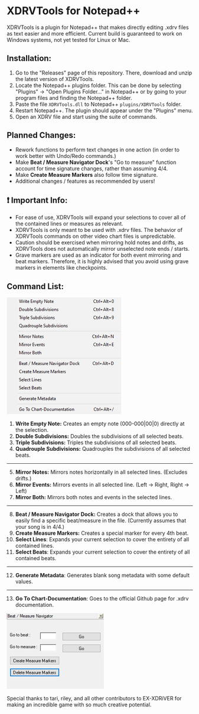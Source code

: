 # XDRVTools for Notepad++
XDRVTools is a plugin for Notepad++ that makes directly editing .xdrv files as text easier and more efficient.
Current build is guaranteed to work on Windows systems, not yet tested for Linux or Mac.


## Installation:
1. Go to the "Releases" page of this repository. There, download and unzip the latest version of XDRVTools.
2. Locate the Notepad++ plugins folder. This can be done by selecting "Plugins" → "Open Plugins Folder..." in Notepad++ or by going to your program files and finding the Notepad++ folder.
3. Paste the file `XDRVTools.dll` to Notepad++ `plugins/XDRVTools` folder.
4. Restart Notepad++. The plugin should appear under the "Plugins" menu.
5. Open an XDRV file and start using the suite of commands.


## Planned Changes:
* Rework functions to perform text changes in one action (in order to work better with Undo/Redo commands.)
* Make **Beat / Measure Navigator Dock**'s "Go to measure" function account for time signature changes, rather than assuming 4/4.
* Make **Create Measure Markers** also follow time signature.
* Additional changes / features as recommended by users!


## ❗ Important Info:
* For ease of use, XDRVTools will expand your selections to cover all of the contained lines or measures as relevant.
* XDRVTools is only meant to be used with .xdrv files. The behavior of XDRVTools commands on other video chart files is unpredictable.
* Caution should be exercised when mirroring hold notes and drifts, as XDRVTools does not automatically mirror unselected note ends / starts.
* Grave markers are used as an indicator for both event mirroring and beat markers. Therefore, it is highly advised that you avoid using grave markers in elements like checkpoints.


## Command List:
![](docs/command-list.png)
1. **Write Empty Note:** Creates an empty note (000-000|00|0) directly at the selection.
2. **Double Subdivisions:** Doubles the subdivisions of all selected beats.
3. **Triple Subdivisions:** Triples the subdivisions of all selected beats.
4. **Quadrouple Subdivisions:** Quadrouples the subdivisions of all selected beats.
---
5. **Mirror Notes:** Mirrors notes horizontally in all selected lines. (Excludes drifts.)
6. **Mirror Events:** Mirrors events in all selected line. (Left → Right, Right → Left)
7. **Mirror Both:** Mirrors both notes and events in the selected lines.
---
8. **Beat / Measure Navigator Dock:** Creates a dock that allows you to easily find a specific beat/measure in the file. (Currently assumes that your song is in 4/4.)
9. **Create Measure Markers:** Creates a special marker for every 4th beat.
10. **Select Lines**: Expands your current selection to cover the entirety of all contained lines.
11. **Select Beats**: Expands your current selection to cover the entirety of all contained beats.
---
12. **Generate Metadata**: Generates blank song metadata with some default values.
---
13. **Go To Chart-Documentation**: Goes to the official Github page for .xdrv documentation.

![](docs/beat-measure-nav.png)

Special thanks to tari, riley, and all other contributors to EX-XDRiVER for making an incredible game with so much creative potential.
